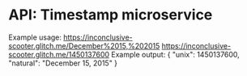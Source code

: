 # API: Timestamp microservice
Example usage:
https://inconclusive-scooter.glitch.me/December%2015,%202015
https://inconclusive-scooter.glitch.me/1450137600
Example output:
{ "unix": 1450137600, "natural": "December 15, 2015" } 